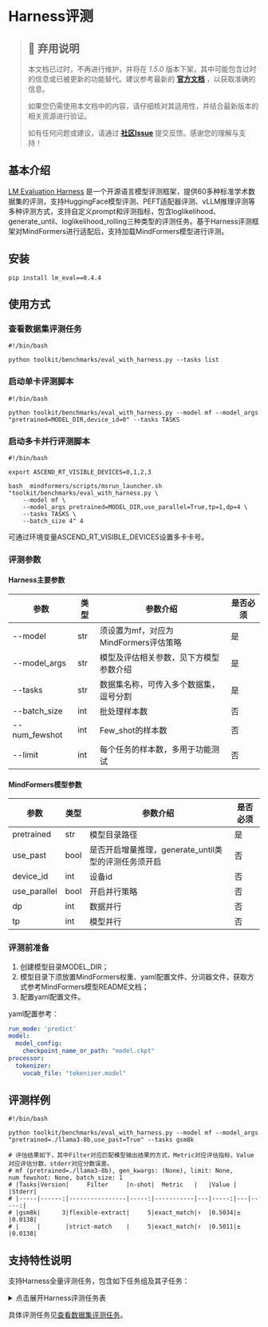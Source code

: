 # Harness评测

> ## 🚨 弃用说明
>
> 本文档已过时，不再进行维护，并将在 *1.5.0* 版本下架，其中可能包含过时的信息或已被更新的功能替代。建议参考最新的 **[官方文档](https://www.mindspore.cn/mindformers/docs/zh-CN/dev/index.html)** ，以获取准确的信息。
>
> 如果您仍需使用本文档中的内容，请仔细核对其适用性，并结合最新版本的相关资源进行验证。
>
> 如有任何问题或建议，请通过 **[社区Issue](https://gitee.com/mindspore/mindformers/issues/new)** 提交反馈。感谢您的理解与支持！

## 基本介绍

[LM Evaluation Harness](https://github.com/EleutherAI/lm-evaluation-harness)
是一个开源语言模型评测框架，提供60多种标准学术数据集的评测，支持HuggingFace模型评测、PEFT适配器评测、vLLM推理评测等多种评测方式，支持自定义prompt和评测指标，包含loglikelihood、generate_until、loglikelihood_rolling三种类型的评测任务。基于Harness评测框架对MindFormers进行适配后，支持加载MindFormers模型进行评测。

## 安装

```shell
pip install lm_eval==0.4.4
```

## 使用方式

### 查看数据集评测任务

```shell
#!/bin/bash

python toolkit/benchmarks/eval_with_harness.py --tasks list
```

### 启动单卡评测脚本

```shell
#!/bin/bash

python toolkit/benchmarks/eval_with_harness.py --model mf --model_args "pretrained=MODEL_DIR,device_id=0" --tasks TASKS
```

### 启动多卡并行评测脚本

```shell
#!/bin/bash

export ASCEND_RT_VISIBLE_DEVICES=0,1,2,3

bash  mindformers/scripts/msrun_launcher.sh "toolkit/benchmarks/eval_with_harness.py \
    --model mf \
    --model_args pretrained=MODEL_DIR,use_parallel=True,tp=1,dp=4 \
    --tasks TASKS \
    --batch_size 4" 4
```

可通过环境变量ASCEND_RT_VISIBLE_DEVICES设置多卡卡号。

### 评测参数

#### Harness主要参数

| 参数            | 类型  | 参数介绍                      | 是否必须 |
|---------------|-----|---------------------------|------|
| --model       | str | 须设置为mf，对应为MindFormers评估策略 | 是    |
| --model_args  | str | 模型及评估相关参数，见下方模型参数介绍       | 是    |
| --tasks       | str | 数据集名称，可传入多个数据集，逗号分割       | 是    |
| --batch_size  | int | 批处理样本数                    | 否    |
| --num_fewshot | int | Few_shot的样本数              | 否    |
| --limit       | int | 每个任务的样本数，多用于功能测试          | 否    |

#### MindFormers模型参数

| 参数           | 类型   | 参数介绍                              | 是否必须 |
|--------------|------|-----------------------------------|------|
| pretrained   | str  | 模型目录路径                            | 是    |
| use_past     | bool | 是否开启增量推理，generate_until类型的评测任务须开启 | 否    |
| device_id    | int  | 设备id                              | 否    |
| use_parallel | bool | 开启并行策略                            | 否    |
| dp           | int  | 数据并行                              | 否    |
| tp           | int  | 模型并行                              | 否    |

### 评测前准备

1. 创建模型目录MODEL_DIR；
2. 模型目录下须放置MindFormers权重、yaml配置文件、分词器文件，获取方式参考MindFormers模型README文档；
3. 配置yaml配置文件。

yaml配置参考：

```yaml
run_mode: 'predict'
model:
  model_config:
    checkpoint_name_or_path: "model.ckpt"
processor:
  tokenizer:
    vocab_file: "tokenizer.model"
```

## 评测样例

```shell
#!/bin/bash

python toolkit/benchmarks/eval_with_harness.py --model mf --model_args "pretrained=./llama3-8b,use_past=True" --tasks gsm8k

# 评估结果如下，其中Filter对应匹配模型输出结果的方式，Metric对应评估指标，Value对应评估分数，stderr对应分数误差。
# mf (pretrained=./llama3-8b), gen_kwargs: (None), limit: None, num_fewshot: None, batch_size: 1
# |Tasks|Version|     Filter     |n-shot|  Metric   |   |Value |   |Stderr|
# |-----|------:|----------------|-----:|-----------|---|-----:|---|-----:|
# |gsm8k|      3|flexible-extract|     5|exact_match|↑  |0.5034|±  |0.0138|
# |     |       |strict-match    |     5|exact_match|↑  |0.5011|±  |0.0138|
```

## 支持特性说明

支持Harness全量评测任务，包含如下任务组及其子任务：

<details>
<summary>点击展开Harness评测任务表</summary>

| Group           | Task                                                                      |
|-----------------|---------------------------------------------------------------------------|
| aclue           | aclue_ancient_chinese_culture, aclue_ancient_literature ...               |
| aexams          | aexams_Biology, aexams_IslamicStudies ...                                 |
| agieval         | agieval_aqua_rat, agieval_math ...                                        |
| arabicmmlu      | arabicmmlu_driving_test, arabicmmlu_general_knowledge ...                 |
| bbh             | bbh_cot_fewshot_boolean_expressions, bbh_cot_fewshot_causal_judgement ... |
| belebele        | belebele_acm_Arab, belebele_afr_Latn, ...                                 |
| blimp           | blimp_adjunct_island, blimp_anaphor_gender_agreement ...                  |
| ceval-valid     | ceval-valid_accountant, ceval-valid_advanced_mathematics ...              |
| cmmlu           | cmmlu_agronomy, cmmlu_anatomy ...                                         |
| csatqa          | csatqa_gr, csatqa_li ...                                                  |
| flan            | anli_r1_flan, anli_r2_flan ...                                            |
| haerae          | haerae_general_knowledge, haerae_history ...                              |
| hendrycks_math  | hendrycks_math_algebra, hendrycks_math_counting_and_prob ...              |
| kormedmcqa      | kormedmcqa_doctor, kormedmcqa_nurse ...                                   |
| leaderboard     | leaderboard_bbh_boolean_expressions, leaderboard_bbh_causal_judgement ... |
| lingoly         | lingoly_context, lingoly_nocontext ...                                    |
| med_concepts_qa | med_concepts_qa_atc_easy, med_concepts_qa_atc_hard ...                    |
| mela            | mela_ar, mela_de ...                                                      |
| minerva_math    | minerva_math_algebra, minerva_math_counting_and_prob ...                  |
| mmlu            | mmlu_abstract_algebra, mmlu_abstract_algebra_generative ...               |
| multimedqa      | mmlu_anatomy, mmlu_clinical_knowledge ...                                 |
| openllm         | arc_challenge, hellaswag ...                                              |
| pawsx           | paws_de, paws_en ...                                                      |
| pythia          | lambada_openai, logiqa ...                                                |
| t0_eval         | anli_r1, anli_r2 ...                                                      |
| tinyBenchmarks  | tinyGSM8k, tinyHellaswag ...                                              |
| tmlu            | tmlu_AST_biology, tmlu_AST_chemistry ...                                  |
| tmmluplus       | tmmluplus_accounting, tmmluplus_administrative_law ...                    |
| wmdp            | wmdp_bio, wmdp_chem ...                                                   |
| xcopa           | xcopa_et, xcopa_ht ...                                                    |
| xnli            | xnli_ar, xnli_bg ...                                                      |
| xstorycloze     | xstorycloze_ar, xstorycloze_en ...                                        |
| xwinograd       | xwinograd_en, xwinograd_fr ...                                            |

</details>

具体评测任务见[查看数据集评测任务](https://gitee.com/mindspore/mindformers/blob/dev/docs/feature_cards/Harness_Eval.md#%E6%9F%A5%E7%9C%8B%E6%95%B0%E6%8D%AE%E9%9B%86%E8%AF%84%E6%B5%8B%E4%BB%BB%E5%8A%A1)。